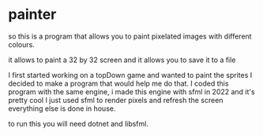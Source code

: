# painter
so this is a program that allows you to paint pixelated images with different colours.

it allows to paint a 32 by 32 screen and it allows you to save it to a file


I first started working on a topDown game and wanted to paint the sprites
I decided to make a program that would help me do that. 
I coded this program with the same engine, i made this engine with sfml in 2022 and it's pretty cool
I just used sfml to render pixels and refresh the screen everything else is done in house.

to run this you will need dotnet and libsfml.
